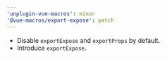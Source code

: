 ```yaml
---
'unplugin-vue-macros': minor
'@vue-macros/export-expose': patch
---
```


- Disable `exportExpose` and `exportProps` by default.
- Introduce `exportExpose`.
